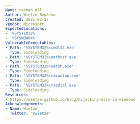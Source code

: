```yaml
---
Name: rasman.dll
Author: Wietze Beukema
Created: 2021-02-27
Vendor: Microsoft
ExpectedLocations:
- '%SYSTEM32%'
- '%SYSWOW64%'
VulnerableExecutables:
- Path: '%SYSTEM32%\cmdl32.exe'
  Type: Sideloading
- Path: '%SYSTEM32%\nethost.exe'
  Type: Sideloading
- Path: '%SYSTEM32%\netsh.exe'
  Type: Sideloading
- Path: '%SYSTEM32%\rasautou.exe'
  Type: Sideloading
- Path: '%SYSTEM32%\rasdial.exe'
  Type: Sideloading
Resources:
- https://wietze.github.io/blog/hijacking-dlls-in-windows
Acknowledgements:
- Name: Wietze
  Twitter: '@wietze'
---
```

